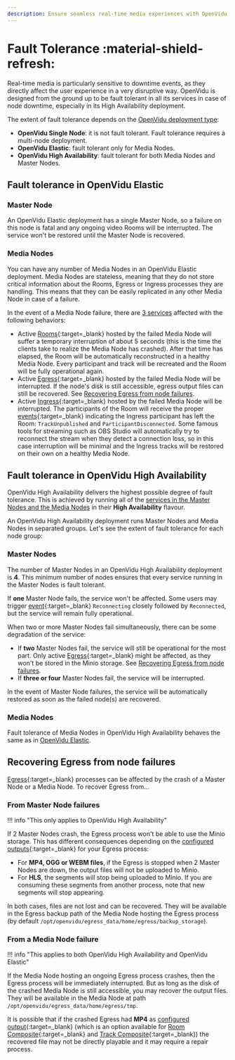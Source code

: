 ```yaml
---
description: Ensure seamless real-time media experiences with OpenVidu's fault tolerance. Handle node failures effortlessly with Elastic and High Availability deployments.
---
```


# Fault Tolerance :material-shield-refresh:

Real-time media is particularly sensitive to downtime events, as they directly affect the user experience in a very disruptive way. OpenVidu is designed from the ground up to be fault tolerant in all its services in case of node downtime, especially in its High Availability deployment.

The extent of fault tolerance depends on the [OpenVidu deployment type](../deployment-types.md):

- **OpenVidu Single Node**: it is not fault tolerant. Fault tolerance requires a multi-node deployment.
- **OpenVidu Elastic**: fault tolerant only for Media Nodes.
- **OpenVidu High Availability**: fault tolerant for both Media Nodes and Master Nodes.

## Fault tolerance in OpenVidu Elastic

### Master Node

An OpenVidu Elastic deployment has a single Master Node, so a failure on this node is fatal and any ongoing video Rooms will be interrupted. The service won't be restored until the Master Node is recovered.

### Media Nodes

You can have any number of Media Nodes in an OpenVidu Elastic deployment. Media Nodes are stateless, meaning that they do not store critical information about the Rooms, Egress or Ingress processes they are handling. This means that they can be easily replicated in any other Media Node in case of a failure.

In the event of a Media Node failure, there are [3 services](../deployment-types.md#media-node-services) affected with the following behaviors:

- Active [Rooms](https://docs.livekit.io/home/get-started/api-primitives/){:target=_blank} hosted by the failed Media Node will suffer a temporary interruption of about 5 seconds (this is the time the clients take to realize the Media Node has crashed). After that time has elapsed, the Room will be automatically reconstructed in a healthy Media Node. Every participant and track will be recreated and the Room will be fully operational again.
- Active [Egress](https://docs.livekit.io/home/egress/overview/){:target=_blank} hosted by the failed Media Node will be interrupted. If the node's disk is still accessible, egress output files can still be recovered. See [Recovering Egress from node failures](#recovering-egress-from-node-failures).
- Active [Ingress](https://docs.livekit.io/home/ingress/overview/){:target=_blank} hosted by the failed Media Node will be interrupted. The participants of the Room will receive the proper [events](https://docs.livekit.io/home/client/events/#Events){:target=_blank} indicating the Ingress participant has left the Room: `TrackUnpublished` and `ParticipantDisconnected`. Some famous tools for streaming such as OBS Studio will automatically try to reconnect the stream when they detect a connection loss, so in this case interruption will be minimal and the Ingress tracks will be restored on their own on a healthy Media Node.

## Fault tolerance in OpenVidu High Availability

OpenVidu High Availability delivers the highest possible degree of fault tolerance. This is achieved by running all of the [services in the Master Nodes and the Media Nodes](../deployment-types.md#node-services) in their **High Availability** flavour.

An OpenVidu High Availability deployment runs Master Nodes and Media Nodes in separated groups. Let's see the extent of fault tolerance for each node group:

### Master Nodes

The number of Master Nodes in an OpenVidu High Availability deployment is **4**. This minimum number of nodes ensures that every service running in the Master Nodes is fault tolerant.

If **one** Master Node fails, the service won't be affected. Some users may trigger [event](https://docs.livekit.io/home/client/events/#Events){:target=_blank} `Reconnecting` closely followed by `Reconnected`, but the service will remain fully operational.

When two or more Master Nodes fail simultaneously, there can be some degradation of the service:

- If **two** Master Nodes fail, the service will still be operational for the most part. Only active [Egress](https://docs.livekit.io/home/egress/overview/){:target=_blank} might be affected, as they won't be stored in the Minio storage. See [Recovering Egress from node failures](#recovering-egress-from-node-failures).
- If **three or four** Master Nodes fail, the service will be interrupted.

In the event of Master Node failures, the service will be automatically restored as soon as the failed node(s) are recovered.

### Media Nodes

Fault tolerance of Media Nodes in OpenVidu High Availability behaves the same as in [OpenVidu Elastic](#media-nodes).

## Recovering Egress from node failures

[Egress](https://docs.livekit.io/home/egress/overview/){:target=_blank} processes can be affected by the crash of a Master Node or a Media Node. To recover Egress from...

### From Master Node failures

!!! info "This only applies to OpenVidu High Availability"

If 2 Master Nodes crash, the Egress process won't be able to use the Minio storage. This has different consequences depending on the [configured outputs](https://docs.livekit.io/home/egress/overview/#Supported-Outputs){:target=_blank} for your Egress process:

- For **MP4, OGG or WEBM files**, if the Egress is stopped when 2 Master Nodes are down, the output files will not be uploaded to Minio.
- For **HLS**, the segments will stop being uploaded to Minio. If you are consuming these segments from another process, note that new segments will stop appearing.

In both cases, files are not lost and can be recovered. They will be available in the Egress backup path of the Media Node hosting the Egress process (by default `/opt/openvidu/egress_data/home/egress/backup_storage`).

### From a Media Node failure

!!! info "This applies to both OpenVidu High Availability and OpenVidu Elastic"

If the Media Node hosting an ongoing Egress process crashes, then the Egress process will be immediately interrupted. But as long as the disk of the crashed Media Node is still accessible, you may recover the output files. They will be available in the Media Node at path `/opt/openvidu/egress_data/home/egress/tmp`.

It is possible that if the crashed Egress had **MP4** as [configured output](https://docs.livekit.io/home/egress/overview/#Supported-Outputs){:target=_blank} (which is an option available for [Room Composite](https://docs.livekit.io/home/egress/overview/#Room-Composite-Egress){:target=_blank} and [Track Composite](https://docs.livekit.io/home/egress/overview/#Track-Composite-Egress){:target=_blank}) the recovered file may not be directly playable and it may require a repair process.
